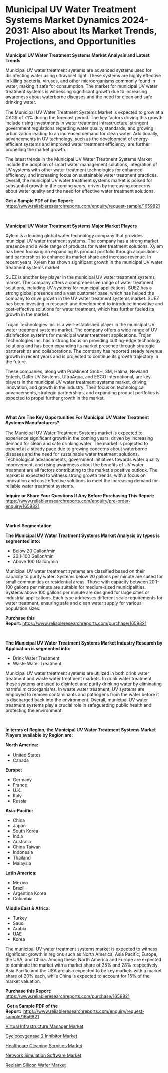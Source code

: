 <p><h1>Municipal UV Water Treatment Systems Market Dynamics 2024-2031: Also about Its Market Trends, Projections, and Opportunities</h1></p><p><strong>Municipal UV Water Treatment Systems Market Analysis and Latest Trends</strong></p>
<p><p>Municipal UV water treatment systems are advanced systems used for disinfecting water using ultraviolet light. These systems are highly effective in killing bacteria, viruses, and other microorganisms commonly found in water, making it safe for consumption. The market for municipal UV water treatment systems is witnessing significant growth due to increasing awareness about waterborne diseases and the need for clean and safe drinking water.</p><p>The Municipal UV Water Treatment Systems Market is expected to grow at a CAGR of 7.1% during the forecast period. The key factors driving this growth include rising investments in water treatment infrastructure, stringent government regulations regarding water quality standards, and growing urbanization leading to an increased demand for clean water. Additionally, advancements in UV technology, such as the development of energy-efficient systems and improved water treatment efficiency, are further propelling the market growth.</p><p>The latest trends in the Municipal UV Water Treatment Systems Market include the adoption of smart water management solutions, integration of UV systems with other water treatment technologies for enhanced efficiency, and increasing focus on sustainable water treatment practices. Overall, the municipal UV water treatment systems market is poised for substantial growth in the coming years, driven by increasing concerns about water quality and the need for effective water treatment solutions.</p></p>
<p><strong>Get a Sample PDF of the Report:&nbsp;</strong> <a href="https://www.reliableresearchreports.com/enquiry/request-sample/1659821">https://www.reliableresearchreports.com/enquiry/request-sample/1659821</a></p>
<p>&nbsp;</p>
<p><strong>Municipal UV Water Treatment Systems Major Market Players</strong></p>
<p><p>Xylem is a leading global water technology company that provides municipal UV water treatment systems. The company has a strong market presence and a wide range of products for water treatment solutions. Xylem has been focusing on expanding its product portfolio through acquisitions and partnerships to enhance its market share and increase revenue. In recent years, Xylem has shown significant growth in the municipal UV water treatment systems market.</p><p>SUEZ is another key player in the municipal UV water treatment systems market. The company offers a comprehensive range of water treatment solutions, including UV systems for municipal applications. SUEZ has a strong global presence and a vast customer base, which has helped the company to drive growth in the UV water treatment systems market. SUEZ has been investing in research and development to introduce innovative and cost-effective solutions for water treatment, which has further fueled its growth in the market.</p><p>Trojan Technologies Inc. is a well-established player in the municipal UV water treatment systems market. The company offers a wide range of UV disinfection systems for municipal water treatment applications. Trojan Technologies Inc. has a strong focus on providing cutting-edge technology solutions and has been expanding its market presence through strategic partnerships and collaborations. The company has reported steady revenue growth in recent years and is projected to continue its growth trajectory in the future.</p><p>These companies, along with ProMinent GmbH, 3M, Halma, Newland Entech, DaRo UV Systems, UltraAqua, and ESCO International, are key players in the municipal UV water treatment systems market, driving innovation, and growth in the industry. Their focus on technological advancements, strategic partnerships, and expanding product portfolios is expected to propel further growth in the market.</p></p>
<p>&nbsp;</p>
<p><strong>What Are The Key Opportunities For Municipal UV Water Treatment Systems Manufacturers?</strong></p>
<p><p>The Municipal UV Water Treatment Systems market is expected to experience significant growth in the coming years, driven by increasing demand for clean and safe drinking water. The market is projected to expand at a steady pace due to growing concerns about waterborne diseases and the need for sustainable water treatment solutions. Technological advancements, government initiatives towards water quality improvement, and rising awareness about the benefits of UV water treatment are all factors contributing to the market's positive outlook. The market is expected to witness strong growth trends, with a focus on innovation and cost-effective solutions to meet the increasing demand for reliable water treatment systems.</p></p>
<p><strong>Inquire or Share Your Questions If Any Before Purchasing This Report:</strong> <a href="https://www.reliableresearchreports.com/enquiry/pre-order-enquiry/1659821">https://www.reliableresearchreports.com/enquiry/pre-order-enquiry/1659821</a></p>
<p>&nbsp;</p>
<p><strong>Market Segmentation</strong></p>
<p><strong>The Municipal UV Water Treatment Systems Market Analysis by types is segmented into:</strong></p>
<p><ul><li>Below 20 Gallon/min</li><li>20.1-100 Gallon/min</li><li>Above 100 Gallon/min</li></ul></p>
<p><p>Municipal UV water treatment systems are classified based on their capacity to purify water. Systems below 20 gallons per minute are suited for small communities or residential areas. Those with capacity between 20.1-100 gallons per minute are suitable for medium-sized municipalities. Systems above 100 gallons per minute are designed for large cities or industrial applications. Each type addresses different scale requirements for water treatment, ensuring safe and clean water supply for various population sizes.</p></p>
<p><strong>Purchase this Report:&nbsp;</strong><a href="https://www.reliableresearchreports.com/purchase/1659821">https://www.reliableresearchreports.com/purchase/1659821</a></p>
<p>&nbsp;</p>
<p><strong>The Municipal UV Water Treatment Systems Market Industry Research by Application is segmented into:</strong></p>
<p><ul><li>Drink Water Treatment</li><li>Waste Water Treatment</li></ul></p>
<p><p>Municipal UV water treatment systems are utilized in both drink water treatment and waste water treatment markets. In drink water treatment, these systems are used to disinfect and purify drinking water by eliminating harmful microorganisms. In waste water treatment, UV systems are employed to remove contaminants and pathogens from the water before it is discharged back into the environment. Overall, municipal UV water treatment systems play a crucial role in safeguarding public health and protecting the environment.</p></p>
<p>&nbsp;</p>
<p><strong>In terms of Region, the Municipal UV Water Treatment Systems Market Players available by Region are:</strong></p>
<p>
    <p> <strong> North America: </strong>
        <ul>
            <li>United States</li>
            <li>Canada</li>
        </ul>
        </p> 
    <p> <strong> Europe: </strong>
        <ul>
            <li>Germany</li>
            <li>France</li>
            <li>U.K.</li>
            <li>Italy</li>
            <li>Russia</li>
        </ul>
        </p> 
    <p> <strong> Asia-Pacific: </strong>
        <ul>
            <li>China</li>
            <li>Japan</li>
            <li>South Korea</li>
            <li>India</li>
            <li>Australia</li>
            <li>China Taiwan</li>
            <li>Indonesia</li>
            <li>Thailand</li>
            <li>Malaysia</li>
        </ul>
        </p> 
    <p> <strong> Latin America: </strong>
        <ul>
            <li>Mexico</li>
            <li>Brazil</li>
            <li>Argentina Korea</li>
            <li>Colombia</li>
        </ul>
        </p> 
    <p> <strong> Middle East & Africa: </strong>
        <ul>
            <li>Turkey</li>
            <li>Saudi</li>
            <li>Arabia</li>
            <li>UAE</li>
            <li>Korea</li>
        </ul>
    </p>
    </p>
<p><p>The municipal UV water treatment systems market is expected to witness significant growth in regions such as North America, Asia Pacific, Europe, the USA, and China. Among these, North America and Europe are expected to dominate the market with a market share of 35% and 28% respectively. Asia Pacific and the USA are also expected to be key markets with a market share of 20% each, while China is expected to account for 15% of the market valuation.</p></p>
<p><strong>Purchase this Report: </strong><a href="https://www.reliableresearchreports.com/purchase/1659821">https://www.reliableresearchreports.com/purchase/1659821</a></p>
<p>&nbsp;<strong>Get a Sample PDF of the Report:&nbsp;&nbsp;</strong><a href="https://www.reliableresearchreports.com/enquiry/request-sample/1659821">https://www.reliableresearchreports.com/enquiry/request-sample/1659821</a></p>
<p><strong></strong></p>
<p><p><a href="https://medium.com/@darienhoppe3434/virtual-infrastructure-manager-market-research-report-its-history-and-forecast-2024-to-2031-7924a46e8b46">Virtual Infrastructure Manager Market</a></p><p><a href="https://medium.com/@darienhoppe3434/decoding-cyclooxygenase-2-inhibitor-market-metrics-market-share-trends-and-growth-patterns-5f374fab3f73">Cyclooxygenase 2 Inhibitor Market</a></p><p><a href="https://medium.com/@darienhoppe3434/healthcare-cleaning-services-market-outlook-industry-overview-and-forecast-2024-to-2031-57035d335b4a">Healthcare Cleaning Services Market</a></p><p><a href="https://medium.com/@darienhoppe3434/network-simulation-software-market-insight-market-trends-growth-forecasted-from-2024-to-2031-db52a0de401b">Network Simulation Software Market</a></p><p><a href="https://medium.com/@darienhoppe3434/reclaim-silicon-wafer-market-insights-into-market-cagr-market-trends-and-growth-strategies-a8a443c6cb53">Reclaim Silicon Wafer Market</a></p></p>